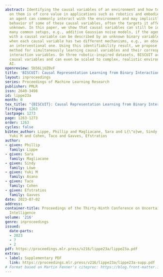 ```yaml
---
abstract: Identifying the causal variables of an environment and how to intervene
  on them is of core value in applications such as robotics and embodied AI. While
  an agent can commonly interact with the environment and may implicitly perturb the
  behavior of some of these causal variables, often the targets it affects remain
  unknown. In this paper, we show that causal variables can still be identified for
  many common setups, e.g., additive Gaussian noise models, if the agent’s interactions
  with a causal variable can be described by an unknown binary variable. This happens
  when each causal variable has two different mechanisms, e.g., an observational and
  an interventional one. Using this identifiability result, we propose BISCUIT, a
  method for simultaneously learning causal variables and their corresponding binary
  interaction variables. On three robotic-inspired datasets, BISCUIT accurately identifies
  causal variables and can even be scaled to complex, realistic environments for embodied
  AI.
openreview: 5b56LjUZ0vF
title: 'BISCUIT: Causal Representation Learning from Binary Interactions'
layout: inproceedings
series: Proceedings of Machine Learning Research
publisher: PMLR
issn: 2640-3498
id: lippe23a
month: 0
tex_title: "{BISCUIT}: Causal Representation Learning from Binary Interactions"
firstpage: 1263
lastpage: 1273
page: 1263-1273
order: 1263
cycles: false
bibtex_author: Lippe, Phillip and Magliacane, Sara and L{\"o}we, Sindy and Asano,
  Yuki M and Cohen, Taco and Gavves, Efstratios
author:
- given: Phillip
  family: Lippe
- given: Sara
  family: Magliacane
- given: Sindy
  family: Löwe
- given: Yuki M
  family: Asano
- given: Taco
  family: Cohen
- given: Efstratios
  family: Gavves
date: 2023-07-02
address:
container-title: Proceedings of the Thirty-Ninth Conference on Uncertainty in Artificial
  Intelligence
volume: '216'
genre: inproceedings
issued:
  date-parts:
  - 2023
  - 7
  - 2
pdf: https://proceedings.mlr.press/v216/lippe23a/lippe23a.pdf
extras:
- label: Supplementary PDF
  link: https://proceedings.mlr.press/v216/lippe23a/lippe23a-supp.pdf
# Format based on Martin Fenner's citeproc: https://blog.front-matter.io/posts/citeproc-yaml-for-bibliographies/
---
```

